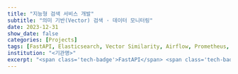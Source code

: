 ```yaml
---
title: "지능형 검색 서비스 개발"
subtitle: "의미 기반(Vector) 검색 · 데이터 모니터링"
date: 2023-12-31
show_date: false
categories: [Projects]
tags: [FastAPI, Elasticsearch, Vector Similarity, Airflow, Prometheus, Grafana, Crawling]
institution: "<기관명>"
excerpt: "<span class='tech-badge'>FastAPI</span> <span class='tech-badge'>Elasticsearch</span> <span class='tech-badge'>Vector Search</span> <span class='tech-badge'>Airflow</span> <span class='tech-badge'>Prometheus</span> <span class='tech-badge'>Grafana</span>"
---
```

